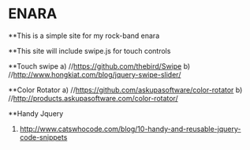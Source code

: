 # ENARA
**This is a simple site for my rock-band enara

**This site will include swipe.js for touch controls

**Touch swipe
a) //https://github.com/thebird/Swipe
b) //http://www.hongkiat.com/blog/jquery-swipe-slider/

**Color Rotator
a) //https://github.com/askupasoftware/color-rotator
b) //http://products.askupasoftware.com/color-rotator/

**Handy Jquery
1) http://www.catswhocode.com/blog/10-handy-and-reusable-jquery-code-snippets

